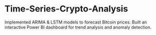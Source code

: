 # Time-Series-Crypto-Analysis
Implemented ARIMA &amp; LSTM models to forecast Bitcoin prices. Built an interactive Power BI dashboard for trend analysis and anomaly detection.
